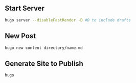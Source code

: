## Start Server
```sh
hugo server --disableFastRender -D #D to include drafts
```

## New Post
```sh
hugo new content directory/name.md
```

## Generate Site to Publish
```sh
hugo
```
